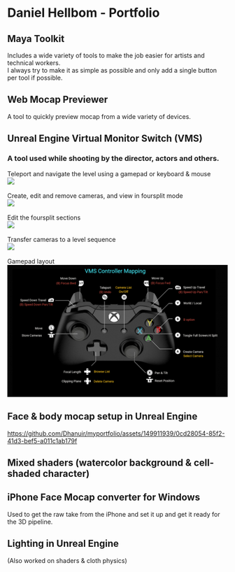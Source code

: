 # Daniel Hellbom - Portfolio

## Maya Toolkit
Includes a wide variety of tools to make the job easier for artists and technical workers. <br />
I always try to make it as simple as possible and only add a single button per tool if possible. <br />

## Web Mocap Previewer 
A tool to quickly preview mocap from a wide variety of devices. <br />

## Unreal Engine Virtual Monitor Switch (VMS)
### A tool used while shooting by the director, actors and others.

Teleport and navigate the level using a gamepad or keyboard & mouse<br />
![](ProjectImages/VMS/gifs/VMS_Teleport.gif)

Create, edit and remove cameras, and view in foursplit mode<br />
![](ProjectImages/VMS/gifs/VMS_CreateCameras.gif)

Edit the foursplit sections<br />
![](ProjectImages/VMS/gifs/VMS_Foursplit.gif)

Transfer cameras to a level sequence<br />
![](ProjectImages/VMS/gifs/VMS_CamerasToSequence.gif)

Gamepad layout<br />
![](ProjectImages/VMS/images/GamepadLayout.PNG)

## Face & body mocap setup in Unreal Engine 

https://github.com/Dhanuir/myportfolio/assets/149911939/0cd28054-85f2-41d3-bef5-a011c1ab179f



## Mixed shaders (watercolor background & cell-shaded character) 

## iPhone Face Mocap converter for Windows
Used to get the raw take from the iPhone and set it up and get it ready for the 3D pipeline.  <br />

## Lighting in Unreal Engine
(Also worked on shaders & cloth physics) 
